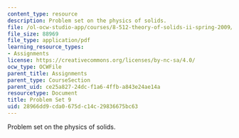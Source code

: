 ```yaml
---
content_type: resource
description: Problem set on the physics of solids.
file: /ol-ocw-studio-app/courses/8-512-theory-of-solids-ii-spring-2009/28966dd9cda0675dc14c29836675bc63_MIT8_512s09_pset09.pdf
file_size: 88969
file_type: application/pdf
learning_resource_types:
- Assignments
license: https://creativecommons.org/licenses/by-nc-sa/4.0/
ocw_type: OCWFile
parent_title: Assignments
parent_type: CourseSection
parent_uid: ce25a827-24dc-f1a6-4ffb-a843e24ae14a
resourcetype: Document
title: Problem Set 9
uid: 28966dd9-cda0-675d-c14c-29836675bc63
---
```

Problem set on the physics of solids.